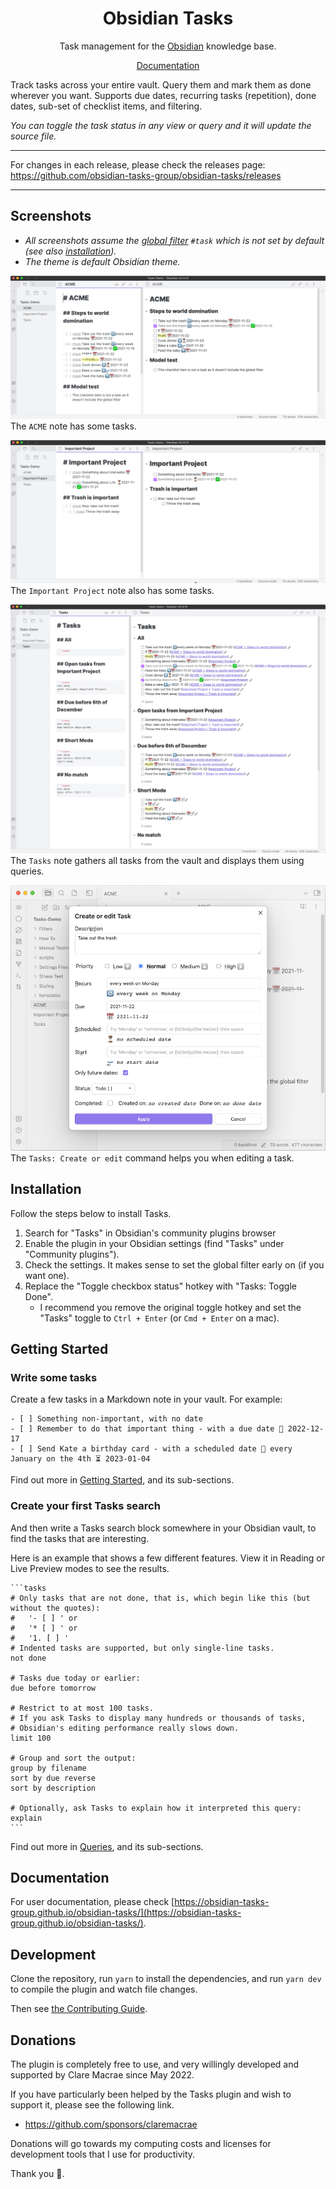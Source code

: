 <h1 align="center">Obsidian Tasks</h1>

<p align="center">Task management for the <a href="https://obsidian.md/">Obsidian</a> knowledge base.</p>

<p align="center"><a href="https://obsidian-tasks-group.github.io/obsidian-tasks/">Documentation</a></p>

Track tasks across your entire vault. Query them and mark them as done wherever you want. Supports due dates, recurring tasks (repetition), done dates, sub-set of checklist items, and filtering.

_You can toggle the task status in any view or query and it will update the source file._

---

For changes in each release, please check the releases page: <https://github.com/obsidian-tasks-group/obsidian-tasks/releases>

---

## Screenshots

- _All screenshots assume the [global filter](https://obsidian-tasks-group.github.io/obsidian-tasks/getting-started/global-filter/) `#task` which is not set by default (see also [installation](https://obsidian-tasks-group.github.io/obsidian-tasks/installation/))._
- _The theme is default Obsidian theme._

![ACME Tasks](https://github.com/obsidian-tasks-group/obsidian-tasks/raw/gh-pages/docs/images/acme.png)
The `ACME` note has some tasks.

![Important Project Tasks](https://github.com/obsidian-tasks-group/obsidian-tasks/raw/gh-pages/docs/images/important_project.png)
The `Important Project` note also has some tasks.

![Tasks Queries](https://github.com/obsidian-tasks-group/obsidian-tasks/raw/gh-pages/docs/images/tasks_queries.png)
The `Tasks` note gathers all tasks from the vault and displays them using queries.

![Create or Edit Modal](https://github.com/obsidian-tasks-group/obsidian-tasks/raw/gh-pages/docs/images/modal.png)
The `Tasks: Create or edit` command helps you when editing a task.

## Installation

Follow the steps below to install Tasks.

1. Search for "Tasks" in Obsidian's community plugins browser
2. Enable the plugin in your Obsidian settings (find "Tasks" under "Community plugins").
3. Check the settings. It makes sense to set the global filter early on (if you want one).
4. Replace the "Toggle checkbox status" hotkey with "Tasks: Toggle Done".
    - I recommend you remove the original toggle hotkey and set the "Tasks" toggle to `Ctrl + Enter` (or `Cmd + Enter` on a mac).

## Getting Started

### Write some tasks

Create a few tasks in a Markdown note in your vault. For example:

```text
- [ ] Something non-important, with no date
- [ ] Remember to do that important thing - with a due date 📅 2022-12-17
- [ ] Send Kate a birthday card - with a scheduled date 🔁 every January on the 4th ⏳ 2023-01-04
```

Find out more in [Getting Started](https://obsidian-tasks-group.github.io/obsidian-tasks/getting-started/), and its sub-sections.

### Create your first Tasks search

And then write a Tasks search block somewhere in your Obsidian vault, to find the tasks that are interesting.

Here is an example that shows a few different features. View it in Reading or Live Preview modes to see the results.

````text
```tasks
# Only tasks that are not done, that is, which begin like this (but without the quotes):
#   '- [ ] ' or
#   '* [ ] ' or
#   '1. [ ] '
# Indented tasks are supported, but only single-line tasks.
not done

# Tasks due today or earlier:
due before tomorrow

# Restrict to at most 100 tasks.
# If you ask Tasks to display many hundreds or thousands of tasks,
# Obsidian's editing performance really slows down.
limit 100

# Group and sort the output:
group by filename
sort by due reverse
sort by description

# Optionally, ask Tasks to explain how it interpreted this query:
explain
```
````

Find out more in [Queries](https://obsidian-tasks-group.github.io/obsidian-tasks/queries/), and its sub-sections.

## Documentation

For user documentation, please check [https://obsidian-tasks-group.github.io/obsidian-tasks/](https://obsidian-tasks-group.github.io/obsidian-tasks/).

## Development

Clone the repository, run `yarn` to install the dependencies, and run `yarn dev` to compile the plugin and watch file changes.

Then see [the Contributing Guide](https://publish.obsidian.md/tasks-contributing).

## Donations

The plugin is completely free to use, and very willingly developed and supported by Clare Macrae since May 2022.

If you have particularly been helped by the Tasks plugin and wish to support it, please see the following link.

- <https://github.com/sponsors/claremacrae>

Donations will go towards my computing costs and licenses for development tools that I use for productivity.

Thank you 🙏.
